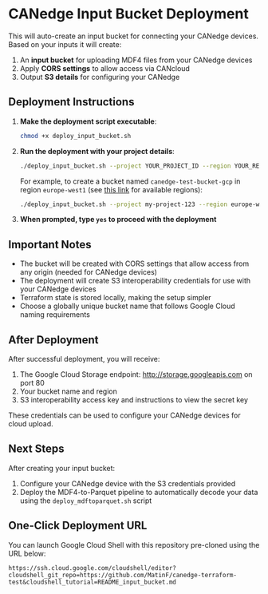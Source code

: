 # CANedge Input Bucket Deployment

This will auto-create an input bucket for connecting your CANedge devices. Based on your inputs it will create:

1. An **input bucket** for uploading MDF4 files from your CANedge devices
2. Apply **CORS settings** to allow access via CANcloud
3. Output **S3 details** for configuring your CANedge

## Deployment Instructions

1. **Make the deployment script executable**:

   ```bash
   chmod +x deploy_input_bucket.sh
   ```

2. **Run the deployment with your project details**:

   ```bash
   ./deploy_input_bucket.sh --project YOUR_PROJECT_ID --region YOUR_REGION --bucket YOUR_BUCKET_NAME
   ```

   For example, to create a bucket named `canedge-test-bucket-gcp` in region `europe-west1` (see [this link](https://cloud.google.com/storage/docs/locations#location-r) for available regions):

   ```bash
   ./deploy_input_bucket.sh --project my-project-123 --region europe-west1 --bucket canedge-test-bucket-gcp
   ```

3. **When prompted, type `yes` to proceed with the deployment**

## Important Notes

- The bucket will be created with CORS settings that allow access from any origin (needed for CANedge devices)
- The deployment will create S3 interoperability credentials for use with your CANedge devices
- Terraform state is stored locally, making the setup simpler
- Choose a globally unique bucket name that follows Google Cloud naming requirements

## After Deployment

After successful deployment, you will receive:

1. The Google Cloud Storage endpoint: http://storage.googleapis.com on port 80
2. Your bucket name and region
3. S3 interoperability access key and instructions to view the secret key

These credentials can be used to configure your CANedge devices for cloud upload.

## Next Steps

After creating your input bucket:

1. Configure your CANedge device with the S3 credentials provided
2. Deploy the MDF4-to-Parquet pipeline to automatically decode your data using the `deploy_mdftoparquet.sh` script

## One-Click Deployment URL

You can launch Google Cloud Shell with this repository pre-cloned using the URL below:

```
https://ssh.cloud.google.com/cloudshell/editor?cloudshell_git_repo=https://github.com/MatinF/canedge-terraform-test&cloudshell_tutorial=README_input_bucket.md
```
